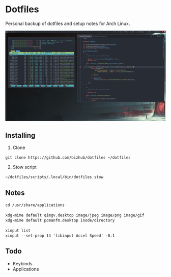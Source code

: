 # Dotfiles
Personal backup of dotfiles and setup notes for Arch Linux.

![](https://raw.githubusercontent.com/bizhub/dotfiles/master/preview.png)

## Installing

1. Clone
```shell
git clone https://github.com/bizhub/dotfiles ~/dotfiles
```

2. Stow script
```shell
~/dotfiles/scripts/.local/bin/dotfiles stow
```

## Notes
```shell
cd /usr/share/applications

xdg-mime default qimgv.desktop image/jpeg image/png image/gif
xdg-mime default pcmanfm.desktop inode/directory

xinput list
xinput --set-prop 14 'libinput Accel Speed' -0.1
```

## Todo
- Keybinds
- Applications